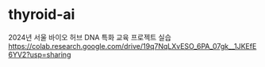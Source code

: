 # thyroid-ai

2024년 서울 바이오 허브 DNA 특화 교육 프로젝트 실습
https://colab.research.google.com/drive/19q7NqLXvESO_6PA_07gk__1JKEfE6YV2?usp=sharing
